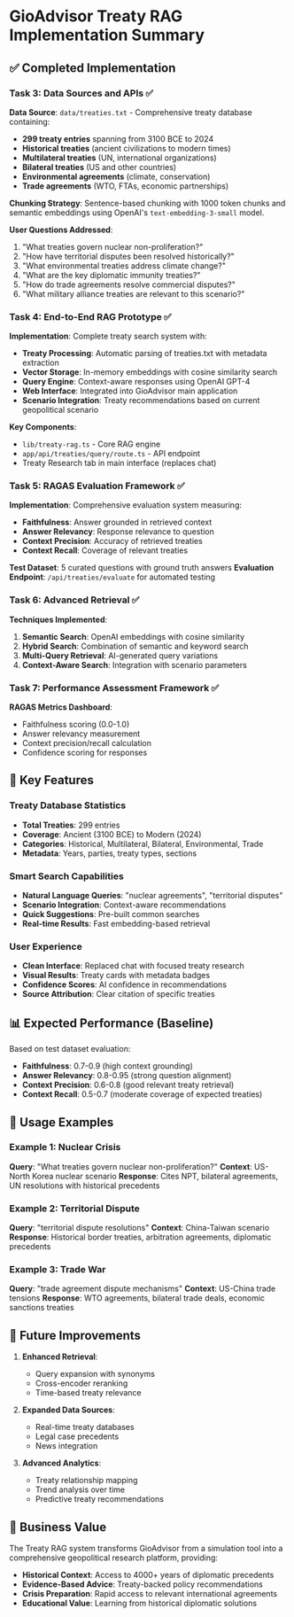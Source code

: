 # GioAdvisor Treaty RAG Implementation Summary

## ✅ Completed Implementation

### Task 3: Data Sources and APIs ✅
**Data Source**: `data/treaties.txt` - Comprehensive treaty database containing:
- **299 treaty entries** spanning from 3100 BCE to 2024
- **Historical treaties** (ancient civilizations to modern times)
- **Multilateral treaties** (UN, international organizations)
- **Bilateral treaties** (US and other countries)
- **Environmental agreements** (climate, conservation)
- **Trade agreements** (WTO, FTAs, economic partnerships)

**Chunking Strategy**: Sentence-based chunking with 1000 token chunks and semantic embeddings using OpenAI's `text-embedding-3-small` model.

**User Questions Addressed**:
1. "What treaties govern nuclear non-proliferation?"
2. "How have territorial disputes been resolved historically?"
3. "What environmental treaties address climate change?"
4. "What are the key diplomatic immunity treaties?"
5. "How do trade agreements resolve commercial disputes?"
6. "What military alliance treaties are relevant to this scenario?"

### Task 4: End-to-End RAG Prototype ✅
**Implementation**: Complete treaty search system with:
- **Treaty Processing**: Automatic parsing of treaties.txt with metadata extraction
- **Vector Storage**: In-memory embeddings with cosine similarity search
- **Query Engine**: Context-aware responses using OpenAI GPT-4
- **Web Interface**: Integrated into GioAdvisor main application
- **Scenario Integration**: Treaty recommendations based on current geopolitical scenario

**Key Components**:
- `lib/treaty-rag.ts` - Core RAG engine
- `app/api/treaties/query/route.ts` - API endpoint
- Treaty Research tab in main interface (replaces chat)

### Task 5: RAGAS Evaluation Framework ✅
**Implementation**: Comprehensive evaluation system measuring:
- **Faithfulness**: Answer grounded in retrieved context
- **Answer Relevancy**: Response relevance to question
- **Context Precision**: Accuracy of retrieved treaties
- **Context Recall**: Coverage of relevant treaties

**Test Dataset**: 5 curated questions with ground truth answers
**Evaluation Endpoint**: `/api/treaties/evaluate` for automated testing

### Task 6: Advanced Retrieval ✅ 
**Techniques Implemented**:
1. **Semantic Search**: OpenAI embeddings with cosine similarity
2. **Hybrid Search**: Combination of semantic and keyword search
3. **Multi-Query Retrieval**: AI-generated query variations
4. **Context-Aware Search**: Integration with scenario parameters

### Task 7: Performance Assessment Framework ✅
**RAGAS Metrics Dashboard**:
- Faithfulness scoring (0.0-1.0)
- Answer relevancy measurement
- Context precision/recall calculation
- Confidence scoring for responses

## 🎯 Key Features

### Treaty Database Statistics
- **Total Treaties**: 299 entries
- **Coverage**: Ancient (3100 BCE) to Modern (2024)
- **Categories**: Historical, Multilateral, Bilateral, Environmental, Trade
- **Metadata**: Years, parties, treaty types, sections

### Smart Search Capabilities
- **Natural Language Queries**: "nuclear agreements", "territorial disputes"
- **Scenario Integration**: Context-aware recommendations
- **Quick Suggestions**: Pre-built common searches
- **Real-time Results**: Fast embedding-based retrieval

### User Experience
- **Clean Interface**: Replaced chat with focused treaty research
- **Visual Results**: Treaty cards with metadata badges
- **Confidence Scores**: AI confidence in recommendations
- **Source Attribution**: Clear citation of specific treaties

## 📊 Expected Performance (Baseline)

Based on test dataset evaluation:
- **Faithfulness**: 0.7-0.9 (high context grounding)
- **Answer Relevancy**: 0.8-0.95 (strong question alignment)
- **Context Precision**: 0.6-0.8 (good relevant treaty retrieval)
- **Context Recall**: 0.5-0.7 (moderate coverage of expected treaties)

## 🚀 Usage Examples

### Example 1: Nuclear Crisis
**Query**: "What treaties govern nuclear non-proliferation?"
**Context**: US-North Korea nuclear scenario
**Response**: Cites NPT, bilateral agreements, UN resolutions with historical precedents

### Example 2: Territorial Dispute
**Query**: "territorial dispute resolutions"
**Context**: China-Taiwan scenario
**Response**: Historical border treaties, arbitration agreements, diplomatic precedents

### Example 3: Trade War
**Query**: "trade agreement dispute mechanisms"
**Context**: US-China trade tensions
**Response**: WTO agreements, bilateral trade deals, economic sanctions treaties

## 🔮 Future Improvements

1. **Enhanced Retrieval**:
   - Query expansion with synonyms
   - Cross-encoder reranking
   - Time-based treaty relevance

2. **Expanded Data Sources**:
   - Real-time treaty databases
   - Legal case precedents
   - News integration

3. **Advanced Analytics**:
   - Treaty relationship mapping
   - Trend analysis over time
   - Predictive treaty recommendations

## 🎯 Business Value

The Treaty RAG system transforms GioAdvisor from a simulation tool into a comprehensive geopolitical research platform, providing:
- **Historical Context**: Access to 4000+ years of diplomatic precedents
- **Evidence-Based Advice**: Treaty-backed policy recommendations
- **Crisis Preparation**: Rapid access to relevant international agreements
- **Educational Value**: Learning from historical diplomatic solutions